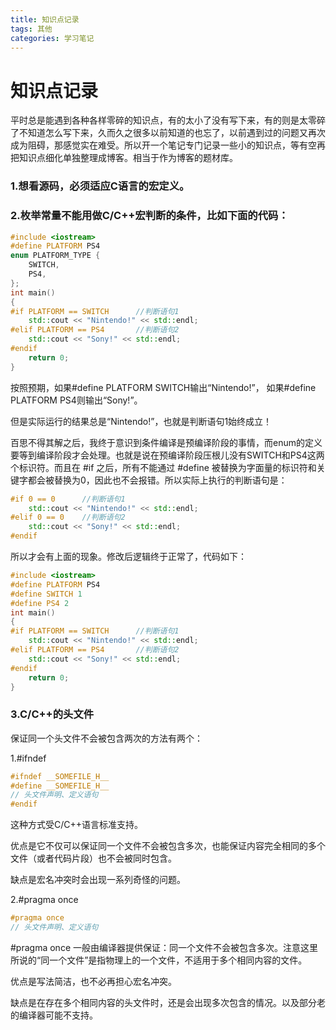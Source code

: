 ```yaml
---
title: 知识点记录
tags: 其他
categories: 学习笔记
---
```


# 知识点记录

平时总是能遇到各种各样零碎的知识点，有的太小了没有写下来，有的则是太零碎了不知道怎么写下来，久而久之很多以前知道的也忘了，以前遇到过的问题又再次成为阻碍，那感觉实在难受。所以开一个笔记专门记录一些小的知识点，等有空再把知识点细化单独整理成博客。相当于作为博客的题材库。



### 1.想看源码，必须适应C语言的宏定义。

### 2.枚举常量不能用做C/C++宏判断的条件，比如下面的代码：

~~~c++
#include <iostream>
#define PLATFORM PS4
enum PLATFORM_TYPE {
	SWITCH,
	PS4,
};
int main()
{
#if PLATFORM == SWITCH		//判断语句1
	std::cout << "Nintendo!" << std::endl;
#elif PLATFORM == PS4		//判断语句2
	std::cout << "Sony!" << std::endl;
#endif
	return 0;
}
~~~

按照预期，如果#define PLATFORM SWITCH输出“Nintendo!”， 如果#define PLATFORM PS4则输出“Sony!”。

但是实际运行的结果总是“Nintendo!”，也就是判断语句1始终成立！

百思不得其解之后，我终于意识到条件编译是预编译阶段的事情，而enum的定义要等到编译阶段才会处理。也就是说在预编译阶段压根儿没有SWITCH和PS4这两个标识符。而且在 #if 之后，所有不能通过 #define 被替换为字面量的标识符和关键字都会被替换为0，因此也不会报错。所以实际上执行的判断语句是：

~~~c++
#if 0 == 0		//判断语句1
	std::cout << "Nintendo!" << std::endl;
#elif 0 == 0	//判断语句2
	std::cout << "Sony!" << std::endl;
#endif
~~~

所以才会有上面的现象。修改后逻辑终于正常了，代码如下：

~~~c++
#include <iostream>
#define PLATFORM PS4
#define SWITCH 1
#define PS4 2
int main()
{
#if PLATFORM == SWITCH		//判断语句1
	std::cout << "Nintendo!" << std::endl;
#elif PLATFORM == PS4		//判断语句2
	std::cout << "Sony!" << std::endl;
#endif
	return 0;
}
~~~

### 3.C/C++的头文件

保证同一个头文件不会被包含两次的方法有两个：

1.#ifndef

~~~c++
#ifndef __SOMEFILE_H__
#define __SOMEFILE_H__
// 头文件声明、定义语句
#endif
~~~

这种方式受C/C++语言标准支持。

优点是它不仅可以保证同一个文件不会被包含多次，也能保证内容完全相同的多个文件（或者代码片段）也不会被同时包含。

缺点是宏名冲突时会出现一系列奇怪的问题。

2.\#pragma once

~~~ c++
#pragma once
// 头文件声明、定义语句
~~~

\#pragma once 一般由编译器提供保证：同一个文件不会被包含多次。注意这里所说的“同一个文件”是指物理上的一个文件，不适用于多个相同内容的文件。

优点是写法简洁，也不必再担心宏名冲突。

缺点是在存在多个相同内容的头文件时，还是会出现多次包含的情况。以及部分老的编译器可能不支持。